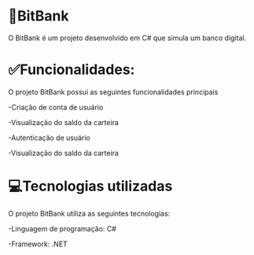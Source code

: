 # 🏦BitBank

O BitBank é um projeto desenvolvido em C# que simula um banco digital.

# ✅Funcionalidades:

O projeto BitBank possui as seguintes funcionalidades principais

-Criação de conta de usuário

-Visualização do saldo da carteira

-Autenticação de usuário

-Visualização do saldo da carteira

# 💻Tecnologias utilizadas

O projeto BitBank utiliza as seguintes tecnologias:

-Linguagem de programação: C#

-Framework: .NET
